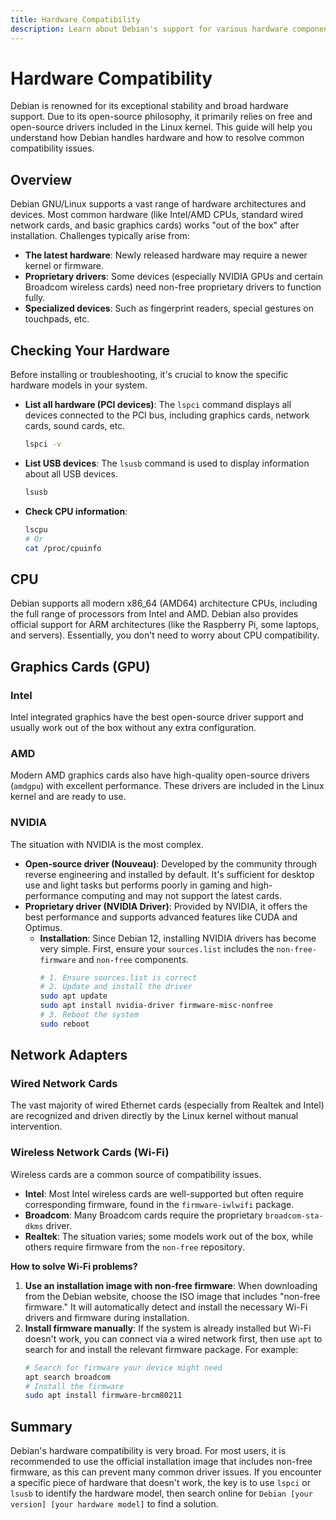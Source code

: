 ```yaml
---
title: Hardware Compatibility
description: Learn about Debian's support for various hardware components (CPU, GPU, network adapters, etc.) and how to find and install drivers.
---
```


# Hardware Compatibility

Debian is renowned for its exceptional stability and broad hardware support. Due to its open-source philosophy, it primarily relies on free and open-source drivers included in the Linux kernel. This guide will help you understand how Debian handles hardware and how to resolve common compatibility issues.

## Overview

Debian GNU/Linux supports a vast range of hardware architectures and devices. Most common hardware (like Intel/AMD CPUs, standard wired network cards, and basic graphics cards) works "out of the box" after installation. Challenges typically arise from:
- **The latest hardware**: Newly released hardware may require a newer kernel or firmware.
- **Proprietary drivers**: Some devices (especially NVIDIA GPUs and certain Broadcom wireless cards) need non-free proprietary drivers to function fully.
- **Specialized devices**: Such as fingerprint readers, special gestures on touchpads, etc.

## Checking Your Hardware

Before installing or troubleshooting, it's crucial to know the specific hardware models in your system.

- **List all hardware (PCI devices)**: The `lspci` command displays all devices connected to the PCI bus, including graphics cards, network cards, sound cards, etc.
  ```bash
  lspci -v
  ```

- **List USB devices**: The `lsusb` command is used to display information about all USB devices.
  ```bash
  lsusb
  ```

- **Check CPU information**:
  ```bash
  lscpu
  # Or
  cat /proc/cpuinfo
  ```

## CPU

Debian supports all modern x86_64 (AMD64) architecture CPUs, including the full range of processors from Intel and AMD. Debian also provides official support for ARM architectures (like the Raspberry Pi, some laptops, and servers). Essentially, you don't need to worry about CPU compatibility.

## Graphics Cards (GPU)

### Intel
Intel integrated graphics have the best open-source driver support and usually work out of the box without any extra configuration.

### AMD
Modern AMD graphics cards also have high-quality open-source drivers (`amdgpu`) with excellent performance. These drivers are included in the Linux kernel and are ready to use.

### NVIDIA
The situation with NVIDIA is the most complex.
- **Open-source driver (Nouveau)**: Developed by the community through reverse engineering and installed by default. It's sufficient for desktop use and light tasks but performs poorly in gaming and high-performance computing and may not support the latest cards.
- **Proprietary driver (NVIDIA Driver)**: Provided by NVIDIA, it offers the best performance and supports advanced features like CUDA and Optimus.
  - **Installation**: Since Debian 12, installing NVIDIA drivers has become very simple. First, ensure your `sources.list` includes the `non-free-firmware` and `non-free` components.
    ```bash
    # 1. Ensure sources.list is correct
    # 2. Update and install the driver
    sudo apt update
    sudo apt install nvidia-driver firmware-misc-nonfree
    # 3. Reboot the system
    sudo reboot
    ```

## Network Adapters

### Wired Network Cards
The vast majority of wired Ethernet cards (especially from Realtek and Intel) are recognized and driven directly by the Linux kernel without manual intervention.

### Wireless Network Cards (Wi-Fi)
Wireless cards are a common source of compatibility issues.
- **Intel**: Most Intel wireless cards are well-supported but often require corresponding firmware, found in the `firmware-iwlwifi` package.
- **Broadcom**: Many Broadcom cards require the proprietary `broadcom-sta-dkms` driver.
- **Realtek**: The situation varies; some models work out of the box, while others require firmware from the `non-free` repository.

**How to solve Wi-Fi problems?**
1.  **Use an installation image with non-free firmware**: When downloading from the Debian website, choose the ISO image that includes "non-free firmware." It will automatically detect and install the necessary Wi-Fi drivers and firmware during installation.
2.  **Install firmware manually**: If the system is already installed but Wi-Fi doesn't work, you can connect via a wired network first, then use `apt` to search for and install the relevant firmware package. For example:
    ```bash
    # Search for firmware your device might need
    apt search broadcom
    # Install the firmware
    sudo apt install firmware-brcm80211
    ```

## Summary
Debian's hardware compatibility is very broad. For most users, it is recommended to use the official installation image that includes non-free firmware, as this can prevent many common driver issues. If you encounter a specific piece of hardware that doesn't work, the key is to use `lspci` or `lsusb` to identify the hardware model, then search online for `Debian [your version] [your hardware model]` to find a solution. 